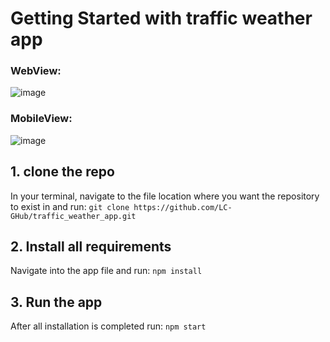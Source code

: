 # Getting Started with traffic weather app

### WebView:
![image](https://user-images.githubusercontent.com/92838415/219385578-210f9b8e-b501-4dd1-bf97-aad322eb22e8.png)

### MobileView:
![image](https://user-images.githubusercontent.com/92838415/219385738-9110e760-f288-4ca3-be50-992aeef9fdf7.png)

## 1. clone the repo
In your terminal, navigate to the file location where you want the repository to exist in and run:
```git clone https://github.com/LC-GHub/traffic_weather_app.git```

## 2. Install all requirements
Navigate into the app file and run:
```npm install```

## 3. Run the app
After all installation is completed run:
```npm start```
